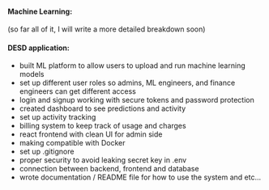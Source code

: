 
#### Machine Learning:
(so far all of it, I will write a more detailed breakdown soon)

#### DESD application: 
- built ML platform to allow users to upload and run machine learning models 
- set up different user roles so admins, ML engineers, and finance engineers can get different access 
- login and signup working with secure tokens and password protection 
- created dashboard to see predictions and activity 
- set up activity tracking 
- billing system to keep track of usage and charges 
- react frontend with clean UI for admin side 
- making compatible with Docker 
- set up .gitignore 
- proper security to avoid leaking secret key in .env 
- connection between backend, frontend and database 
- wrote documentation / README file for how to use the system and etc...